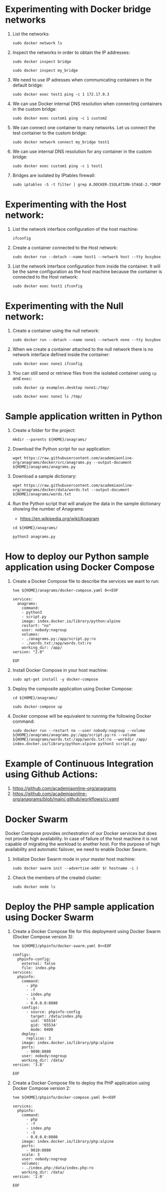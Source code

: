 # Experimenting with Docker bridge networks
1. List the networks:

    ```
    sudo docker network ls
    ```
2. Inspect the networks in order to obtain the IP addresses:

    ```
    sudo docker inspect bridge
    
    sudo docker inspect my_bridge
    ```
1. We need to use IP adresses when communicating containers in the default bridge:

    ```
    sudo docker exec test1 ping -c 1 172.17.0.3
    ```
1. We can use Docker internal DNS resolution when connecting containers in the custom bridge:

    ```
    sudo docker exec custom1 ping -c 1 custom2
    ```
1. We can connect one container to many networks. Let us connect the test container to the custom bridge:

    ```
    sudo docker network connect my_bridge test1
    ```
1. We can use internal DNS resolution for any container in the custom bridge:

    ```
    sudo docker exec custom1 ping -c 1 test1
    ```
1. Bridges are isolated by IPtables firewall:

    ```
    sudo iptables -S -t filter | grep A.DOCKER-ISOLATION-STAGE-2.*DROP
    ```
# Experimenting with the Host network:
1. List the network interface configuration of the host machine:

    ```
    ifconfig
    ```
3. Create a container connected to the Host network:

    ```
    sudo docker run --detach --name host1 --network host --tty busybox
    ```
1. List the network interface configuration from inside the container. It will be the same configuration as the host machine because the container is connected to the Host network:

    ```
    sudo docker exec host1 ifconfig
    ```
# Experimenting with the Null network:
1. Create a container using the null network:

    ```
    sudo docker run --detach --name none1 --network none --tty busybox
    ```
1. When we create a container attached to the null network there is no network interface defined inside the container:

    ```
    sudo docker exec none1 ifconfig
    ```
1. You can still send or retrieve files from the isolated container using `cp` and `exec`:

    ```
    sudo docker cp examples.desktop none1:/tmp/
    
    sudo docker exec none1 ls /tmp/
    ```
# Sample application written in Python
1. Create a folder for the project:

    ```
    mkdir --parents ${HOME}/anagrams/
    ```
1. Download the Python script for our application:

    ```   
    wget https://raw.githubusercontent.com/academiaonline-org/anagrams/docker/src/anagrams.py --output-document ${HOME}/anagrams/anagrams.py
    ```
3. Download a sample dictionary:

    ```
    wget https://raw.githubusercontent.com/academiaonline-org/anagrams/docker/data/words.txt --output-document ${HOME}/anagrams/words.txt
    ```
1. Run the Python script that will analyze the data in the sample dictionary showing the number of Anagrams:

    * https://en.wikipedia.org/wiki/Anagram

    ```
    cd ${HOME}/anagrams/
    
    python3 anagrams.py
    ```
# How to deploy our Python sample application using Docker Compose
1. Create a Docker Compose file to describe the services we want to run:

    ```
    tee ${HOME}/anagrams/docker-compose.yaml 0<<EOF

    services:
      anagrams:
        command:
        - python3
        - script.py
        image: index.docker.io/library/python:alpine
        restart: "no"
        user: nobody:nogroup
        volumes:
        - ./anagrams.py:/app/script.py:ro
        - ./words.txt:/app/words.txt:ro
        working_dir: /app/
    version: "2.0"
    
    EOF
    ```
1. Install Docker Compose in your host machine:

    ```
    sudo apt-get install -y docker-compose
    ```
1. Deploy the composite application using Docker Compose:

    ```
    cd ${HOME}/anagrams/
    
    sudo docker-compose up
    ```
1. Docker compose will be equivalent to running the following Docker command:

    ```
    sudo docker run --restart no --user nobody:nogroup --volume ${HOME}/anagrams/anagrams.py:/app/script.py:ro --volume ${HOME}/anagrams/words.txt:/app/words.txt:ro --workdir /app/ index.docker.io/library/python:alpine python3 script.py
    ```
# Example of Continuous Integration using Github Actions:
1. https://github.com/academiaonline-org/anagrams
2. https://github.com/academiaonline-org/anagrams/blob/main/.github/workflows/ci.yaml

# Docker Swarm
Docker Compose provides orchestration of our Docker services but does not provide high availability. 
In case of failure of the host machine it is not capable of migrating the workload to another host.
For the purpose of high availability and automatic failover, we need to enable Docker Swarm.

1. Initialize Docker Swarm mode in your master host machine:

    ```
    sudo docker swarm init --advertise-addr $( hostname -i )
    ```
1. Check the members of the created cluster:

    ```
    sudo docker node ls
    ```
# Deploy the PHP sample application using Docker Swarm
1. Create a Docker Compose file for this deployment using Docker Swarm (Docker Compose version 3):

    ```
    tee ${HOME}/phpinfo/docker-swarm.yaml 0<<EOF

    configs:
      phpinfo-config:
        external: false
        file: index.php
    services:
      phpinfo:
        command:
          - php
          - -f
          - index.php
          - -S
          - 0.0.0.0:8080
        configs:
          - source: phpinfo-config
            target: /data/index.php
            uid: '65534'
            gid: '65534'
            mode: 0400
        deploy:
          replicas: 3
        image: index.docker.io/library/php:alpine
        ports:
          - 9090:8080
        user: nobody:nogroup
        working_dir: /data/
    version: '3.8'

    EOF    
    ```
1. Create a Docker Compose file to deploy the PHP application using Docker Compose version 2:

    ```
    tee ${HOME}/phpinfo/docker-compose.yaml 0<<EOF

    services:
      phpinfo:
        command:
          - php
          - -f
          - index.php
          - -S
          - 0.0.0.0:8080
        image: index.docker.io/library/php:alpine
        ports:
          - 9010:8080
        scale: 3
        user: nobody:nogroup
        volumes:
        - ./index.php:/data/index.php:ro
        working_dir: /data/
    version: '2.0'

    EOF    
    ```
    
